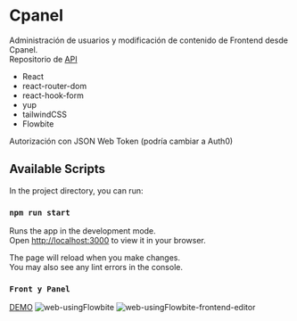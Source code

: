 # Cpanel

Administración de usuarios y modificación de contenido de Frontend desde Cpanel.\
Repositorio de [API](https://github.com/techeca/API_Cpanel)

- React
- react-router-dom
- react-hook-form
- yup
- tailwindCSS
- Flowbite

Autorización con JSON Web Token (podría cambiar a Auth0)

## Available Scripts

In the project directory, you can run:

### `npm run start`

Runs the app in the development mode.\
Open [http://localhost:3000](http://localhost:3000) to view it in your browser.

The page will reload when you make changes.\
You may also see any lint errors in the console.

### `Front y Panel`

[DEMO](https://cpanel-front.onrender.com)
![web-usingFlowbite](https://user-images.githubusercontent.com/53408118/187082710-2c94f09f-8335-4888-99b9-cb17c3f6e1fe.png)
![web-usingFlowbite-frontend-editor](https://user-images.githubusercontent.com/53408118/187083736-444d5b46-ab1c-45f0-ab59-c2f4182526bf.png)
